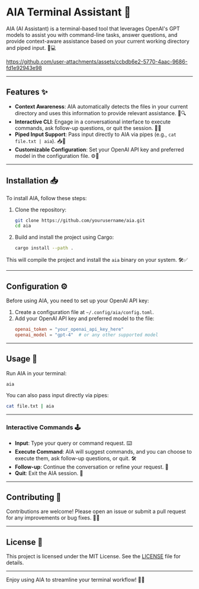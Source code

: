 # AIA Terminal Assistant 🚀

AIA (AI Assistant) is a terminal-based tool that leverages OpenAI's GPT models to assist you with command-line tasks, answer questions, and provide context-aware assistance based on your current working directory and piped input. 🤖💻

https://github.com/user-attachments/assets/ccbdb6e2-5770-4aac-9686-fd1e92943e98

---

## Features ✨

- **Context Awareness**: AIA automatically detects the files in your current directory and uses this information to provide relevant assistance. 📂🔍
- **Interactive CLI**: Engage in a conversational interface to execute commands, ask follow-up questions, or quit the session. 💬🔄
- **Piped Input Support**: Pass input directly to AIA via pipes (e.g., `cat file.txt | aia`). 📥🔗
- **Customizable Configuration**: Set your OpenAI API key and preferred model in the configuration file. ⚙️🔑

---

## Installation 📥

To install AIA, follow these steps:

1. Clone the repository:

   ```bash
   git clone https://github.com/yourusername/aia.git
   cd aia
   ```

2. Build and install the project using Cargo:
   ```bash
   cargo install --path .
   ```

This will compile the project and install the `aia` binary on your system. 🛠️✅

---

## Configuration ⚙️

Before using AIA, you need to set up your OpenAI API key:

1. Create a configuration file at `~/.config/aia/config.toml`.
2. Add your OpenAI API key and preferred model to the file:
   ```toml
   openai_token = "your_openai_api_key_here"
   openai_model = "gpt-4"  # or any other supported model
   ```

---

## Usage 🚀

Run AIA in your terminal:

```bash
aia
```

You can also pass input directly via pipes:

```bash
cat file.txt | aia
```

---

### Interactive Commands 🕹️

- **Input**: Type your query or command request. ⌨️
- **Execute Command**: AIA will suggest commands, and you can choose to execute them, ask follow-up questions, or quit. 🛠️
- **Follow-up**: Continue the conversation or refine your request. 🔄
- **Quit**: Exit the AIA session. 🛑

---

## Contributing 🤝

Contributions are welcome! Please open an issue or submit a pull request for any improvements or bug fixes. 🐛🔧

---

## License 📜

This project is licensed under the MIT License. See the [LICENSE](LICENSE) file for details.

---

Enjoy using AIA to streamline your terminal workflow! 🎯✨
